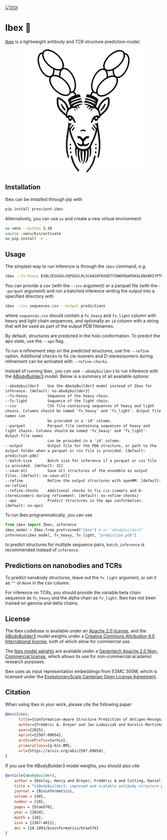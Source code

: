 [![DOI](https://zenodo.org/badge/DOI/10.5281/zenodo.15866555.svg)](https://doi.org/10.5281/zenodo.15866555)

# Ibex 🐐

[Ibex](https://arxiv.org/abs/2507.09054) is a lightweight antibody and TCR structure prediction model.

<p align="center">
<img src="https://raw.githubusercontent.com/prescient-design/ibex/refs/heads/main/docs/assets/ibex.png" width=400px>
</p>

## Installation

Ibex can be installed through pip with
```bash
pip install prescient-ibex
```
Alternatively, you can use `uv` and create a new virtual environment
```bash
uv venv --python 3.10
source .venv/bin/activate
uv pip install -e .
```

## Usage

The simplest way to run inference is through the `ibex` command, e.g.

```bash
ibex --fv-heavy EVQLVESGGGLVQPGGSLRLSCAASGFNIKDTYIHWVRQAPGKGLEWVARIYPTNGYTRYADSVKGRFTISADTSKNTAYLQMNSLRAEDTAVYYCSRWGGDGFYAMDYWGQGTLVTVSS --fv-light DIQMTQSPSSLSASVGDRVTITCRASQDVNTAVAWYQQKPGKAPKLLIYSASFLYSGVPSRFSGSRSGTDFTLTISSLQPEDFATYYCQQHYTTPPTFGQGTKVEIK --output prediction.pdb
```
You can provide a csv (with the `--csv` argument) or a parquet file (with the `--parquet` argument) and run a batched inference writing the output into a specified directory with
```bash
ibex --csv sequences.csv --output predictions
```
where `sequences.csv` should contain a `fv_heavy` and `fv_light` column with heavy and light chain sequences, and optionally an `id` column with a string that will be used as part of the output PDB filenames.

By default, structures are predicted in the holo conformation. To predict the apo state, use the `--apo` flag.

To run a refinement step on the predicted structures, use the `--refine` option. Additional checks to fix cis-isomers and D-stereoisomers during refinement can be activated with `--refine-checks`.
 
Instead of running Ibex, you can use `--abodybuilder3` to run inference with the [ABodyBuilder3](https://academic.oup.com/bioinformatics/article/40/10/btae576/7810444) model. 
Below is a summary of all available options:
```
--abodybuilder3    Use the AbodyBuilder3 model instead of Ibex for inference. [default: no-abodybuilder3]                                           
--fv-heavy         Sequence of the heavy chain.                                                                                                     
--fv-light         Sequence of the light chain.                                                                                                     
--csv              CSV file containing sequences of heavy and light chains. Columns should be named 'fv_heavy' and 'fv_light'. Output file names can
                   be provided in a 'id' column.                                                                                                    
--parquet          Parquet file containing sequences of heavy and light chains. Columns should be named 'fv_heavy' and 'fv_light'. Output file names
                   can be provided in a 'id' column.                                                                                                
--output           Output file for the PDB structure, or path to the output folder when a parquet or csv file is provided. [default: prediction.pdb]
--batch-size       Batch size for inference if a parquet or csv file is provided. [default: 32]                                                     
--save-all         Save all structures of the ensemble as output files. [default: no-save-all]                                                      
--refine           Refine the output structures with openMM. [default: no-refine]                                                                   
--refine-checks    Additional checks to fix cis-isomers and D-stereoisomers during refinement. [default: no-refine-checks]                          
--apo              Predict structures in the apo conformation. [default: no-apo]                                                                    
```

To run Ibex programmatically, you can use
```python
from ibex import Ibex, inference
ibex_model = Ibex.from_pretrained("ibex") # or "abodybuilder3"
inference(ibex_model, fv_heavy, fv_light, "prediction.pdb")
```
to predict structures for multiple sequence pairs, `batch_inference` is recommended instead of `inference`.

## Predictions on nanobodies and TCRs

To predict nanobody structures, leave out the `fv_light` argument, or set it as `""` or `None` in the csv column. 

For inference on TCRs, you should provide the variable beta chain sequence as `fv_heavy` and the alpha chain as `fv_light`. Ibex has not been trained on gamma and delta chains.


## License
The Ibex codebase is available under an [Apache 2.0 license](http://www.apache.org/licenses/LICENSE-2.0), and the [ABodyBuilder3](https://doi.org/10.5281/zenodo.11354576) model weights under a [Creative Commons Attribution 4.0 International license](https://creativecommons.org/licenses/by/4.0/legalcode), both of which allow for commercial use.

The [Ibex model weights](https://doi.org/10.5281/zenodo.15866555) are available under a [Genentech Apache 2.0 Non-Commercial license](https://raw.githubusercontent.com/prescient-design/ibex/refs/heads/main/docs/Genentech_license_weights_ibex), which allows its use for non-commercial academic research purposes.

Ibex uses as input representation embeddings from ESMC 300M, which is licensed under the [EvolutionaryScale Cambrian Open License Agreement](https://www.evolutionaryscale.ai/policies/cambrian-open-license-agreement).

## Citation
When using Ibex in your work, please cite the following paper

```bibtex
@misc{ibex,
      title={Conformation-Aware Structure Prediction of Antigen-Recognizing Immune Proteins},
      author={Frédéric A. Dreyer and Jan Ludwiczak and Karolis Martinkus and Brennan Abanades and Robert G. Alberstein and Pan Kessel and Pranav Rao and Jae Hyeon Lee and Richard Bonneau and Andrew M. Watkins and Franziska Seeger},
      year={2025},
      eprint={2507.09054},
      archivePrefix={arXiv},
      primaryClass={q-bio.BM},
      url={https://arxiv.org/abs/2507.09054},
}
```

If you use the ABodyBuilder3 model weights, you should also cite
```bibtex
@article{abodybuilder3,
    author = {Kenlay, Henry and Dreyer, Frédéric A and Cutting, Daniel and Nissley, Daniel and Deane, Charlotte M},
    title = "{ABodyBuilder3: improved and scalable antibody structure predictions}",
    journal = {Bioinformatics},
    volume = {40},
    number = {10},
    pages = {btae576},
    year = {2024},
    month = {10},
    issn = {1367-4811},
    doi = {10.1093/bioinformatics/btae576}
}
```